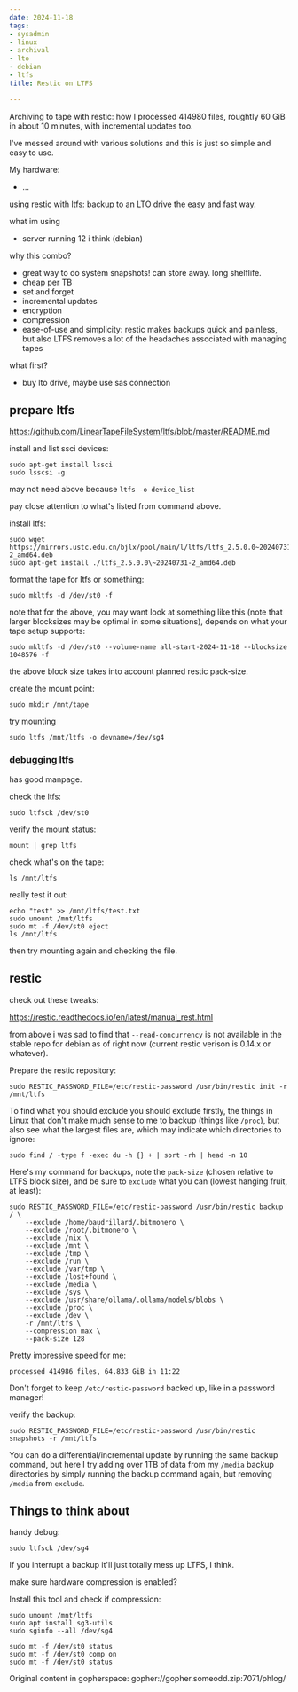 ```yaml
---
date: 2024-11-18
tags:
- sysadmin
- linux
- archival
- lto
- debian
- ltfs
title: Restic on LTFS

---
```



Archiving to tape with restic: how I processed 414980 files, roughtly 60 GiB in
about 10 minutes, with incremental updates too.

I've messed around with various solutions and this is just so simple and easy
to use.

My hardware:

* ...

using restic with ltfs: backup to an LTO drive the easy and fast way.

what im using

  * server running 12 i think (debian)

why this combo?

  * great way to do system snapshots! can store away. long shelflife.
  * cheap per TB
  * set and forget
  * incremental updates 
  * encryption
  * compression
  * ease-of-use and simplicity: restic makes backups quick and painless, but
    also LTFS removes a lot of the headaches associated with managing tapes

what first?

  * buy lto drive, maybe use sas connection

## prepare ltfs

https://github.com/LinearTapeFileSystem/ltfs/blob/master/README.md

install and list ssci devices:

```
sudo apt-get install lssci
sudo lsscsi -g 
```

may not need above because `ltfs -o device_list`

pay close attention to what's listed from command above.

install ltfs:


```
sudo wget https://mirrors.ustc.edu.cn/bjlx/pool/main/l/ltfs/ltfs_2.5.0.0~20240731-2_amd64.deb
sudo apt-get install ./ltfs_2.5.0.0\~20240731-2_amd64.deb
```

format the tape for ltfs or something:

```
sudo mkltfs -d /dev/st0 -f
```

note that for the above, you may want look at something like this (note that
larger blocksizes may be optimal in some situations), depends on what your tape
setup supports:

```
sudo mkltfs -d /dev/st0 --volume-name all-start-2024-11-18 --blocksize 1048576 -f
```

the above block size takes into account planned restic pack-size.

create the mount point:

```
sudo mkdir /mnt/tape
```

try mounting

```
sudo ltfs /mnt/ltfs -o devname=/dev/sg4
```

### debugging ltfs

has good manpage.

check the ltfs:

```
sudo ltfsck /dev/st0
```

verify the mount status:

```
mount | grep ltfs
```

check what's on the tape:

```
ls /mnt/ltfs
```

really test it out:

```
echo "test" >> /mnt/ltfs/test.txt
sudo umount /mnt/ltfs
sudo mt -f /dev/st0 eject
ls /mnt/ltfs
```

then try mounting again and checking the file.

## restic

check out these tweaks:

https://restic.readthedocs.io/en/latest/manual_rest.html

from above i was sad to find that `--read-concurrency` is not available in the
stable repo for debian as of right now (current restic verison is 0.14.x or
whatever).

Prepare the restic repository:

```
sudo RESTIC_PASSWORD_FILE=/etc/restic-password /usr/bin/restic init -r /mnt/ltfs
```

To find what you should exclude you should exclude firstly, the things in Linux
that don't make much sense to me to backup (things like `/proc`), but also see
what the largest files are, which may indicate which directories to ignore:

```
sudo find / -type f -exec du -h {} + | sort -rh | head -n 10
```

Here's my command for backups, note the `pack-size` (chosen relative to LTFS
block size), and be sure to `exclude` what you can (lowest hanging fruit, at
least):

```
sudo RESTIC_PASSWORD_FILE=/etc/restic-password /usr/bin/restic backup / \
    --exclude /home/baudrillard/.bitmonero \
    --exclude /root/.bitmonero \
    --exclude /nix \
    --exclude /mnt \
    --exclude /tmp \
    --exclude /run \
    --exclude /var/tmp \
    --exclude /lost+found \
    --exclude /media \
    --exclude /sys \
    --exclude /usr/share/ollama/.ollama/models/blobs \
    --exclude /proc \
    --exclude /dev \
    -r /mnt/ltfs \
    --compression max \
    --pack-size 128
```

Pretty impressive speed for me:

```
processed 414986 files, 64.833 GiB in 11:22
```

Don't forget to keep `/etc/restic-password` backed up, like in a password manager!

verify the backup:

```
sudo RESTIC_PASSWORD_FILE=/etc/restic-password /usr/bin/restic snapshots -r /mnt/ltfs
```

You can do a differential/incremental update by running the same backup
command, but here I try adding over 1TB of data from my `/media` backup
directories by simply running the backup command again, but removing `/media`
from `exclude`.

## Things to think about

handy debug:

```
sudo ltfsck /dev/sg4
```

If you interrupt a backup it'll just totally mess up LTFS, I think.

make sure hardware compression is enabled?

Install this tool and check if compression:

```
sudo umount /mnt/ltfs
sudo apt install sg3-utils
sudo sginfo --all /dev/sg4
```

```
sudo mt -f /dev/st0 status
sudo mt -f /dev/st0 comp on
sudo mt -f /dev/st0 status
```

Original content in gopherspace: gopher://gopher.someodd.zip:7071/phlog/
